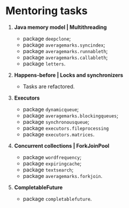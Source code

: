 # Mentoring tasks

1. **Java memory model | Multithreading**  
    * package `deepclone`;
    * package `averagemarks.syncindex`;
    * package `averagemarks.runnableth`;
    * package `averagemarks.callableth`;
    * package `letters`.

2. **Happens-before | Locks and synchronizers**
    * Tasks are refactored.

3. **Executors**
    * package `dynamicqueue`;
    * package `averagemarks.blockingqueues`;
    * package `synchronousqueue`;
    * package `executors.fileprocessing`
    * package `executors.matrices`.

4. **Concurrent collections | ForkJoinPool**
    * package `wordfrequency`;
    * package `expiringcache`;
    * package `textsearch`;
    * package `averagemarks.forkjoin`.

5. **CompletableFuture**
   * package `completablefuture`.